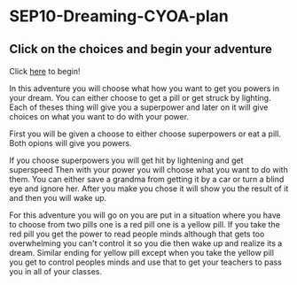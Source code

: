 # SEP10-Dreaming-CYOA-plan

##  Click on the choices and begin your adventure

####
Click [here](home.md) to begin!



In this adventure you will choose what how you want to get you powers in your dream. You can either choose to get a pill or get struck by lighting.
Each of theses thing will give you a superpower and later on it will give choices on what you want to do with your power.



First you will be given a choose to either choose superpowers or eat a pill. Both opions will give you powers.

 If you choose superpowers you will get hit by lightening and get superspeed
 Then with your power you will choose what you want to do with them.
You can either save a grandma from getting it by a car or turn a blind eye and ignore her. After you make you chose it will show you the result of it and then you will wake up.

For this adventure you will go on you are put in a situation where you have to choose from two pills one is a red pill one is a yellow pill. If you take the red pill you get the power to read people minds although that gets too overwhelming you can't control it so you die then wake up and realize its a dream. Similar ending for yellow pill except when you take the yellow pill you get to control peoples minds and use that to get your teachers to pass you in all of your classes.

